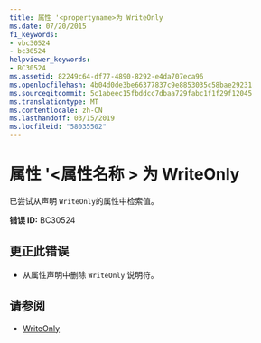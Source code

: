 ```yaml
---
title: 属性 '<propertyname>为 WriteOnly
ms.date: 07/20/2015
f1_keywords:
- vbc30524
- bc30524
helpviewer_keywords:
- BC30524
ms.assetid: 82249c64-df77-4890-8292-e4da707eca96
ms.openlocfilehash: 4b04d0de3be66377837c9e8853035c58bae29231
ms.sourcegitcommit: 5c1abeec15fbddcc7dbaa729fabc1f1f29f12045
ms.translationtype: MT
ms.contentlocale: zh-CN
ms.lasthandoff: 03/15/2019
ms.locfileid: "58035502"
---
```

# <a name="property-propertyname-is-writeonly"></a>属性 '\<属性名称 > 为 WriteOnly
已尝试从声明 `WriteOnly`的属性中检索值。  
  
 **错误 ID:** BC30524  
  
## <a name="to-correct-this-error"></a>更正此错误  
  
-   从属性声明中删除 `WriteOnly` 说明符。  
  
## <a name="see-also"></a>请参阅

- [WriteOnly](../../visual-basic/language-reference/modifiers/writeonly.md)
